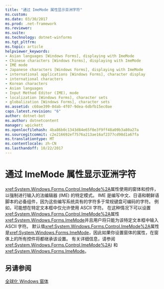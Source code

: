 ```yaml
---
title: "通过 ImeMode 属性显示亚洲字符"
ms.custom: 
ms.date: 03/30/2017
ms.prod: .net-framework
ms.reviewer: 
ms.suite: 
ms.technology: dotnet-winforms
ms.tgt_pltfrm: 
ms.topic: article
helpviewer_keywords:
- Asian languages [Windows Forms], displaying with ImeMode
- Chinese characters [Windows Forms], displaying with ImeMode
- IME mode
- Japanese characters [Windows Forms], displaying with ImeMode
- international applications [Windows Forms], character display
- international characters
- Korean characters
- Asian languages
- Input Method Editor (IME), mode
- localization [Windows Forms], character sets
- globalization [Windows Forms], character sets
ms.assetid: c60ae399-0dab-4f07-9dea-6dbfb15ec0ae
caps.latest.revision: "6"
author: dotnet-bot
ms.author: dotnetcontent
manager: wpickett
ms.openlocfilehash: 4ba86b0c1343d84e65f0e3f9ff48a09b3a80a27a
ms.sourcegitcommit: c2e216692ef7576a213ae16af2377cd98d1a67fa
ms.translationtype: MT
ms.contentlocale: zh-CN
ms.lasthandoff: 10/22/2017
---
```

# <a name="display-of-asian-characters-with-the-imemode-property"></a>通过 ImeMode 属性显示亚洲字符
<xref:System.Windows.Forms.Control.ImeMode%2A>属性使用的窗体和控件，以强制进行输入的法编辑器 (IME) 的特定模式。 IME 是编写中文、日语和朝鲜语脚本的必备组件，因为这些编写系统具有的字符多于常规键盘可编码的字符。 例如，可能想在特定文本框中仅允许使用 ASCII 字符。 在这种情况下可以设置<xref:System.Windows.Forms.Control.ImeMode%2A>属性<xref:System.Windows.Forms.ImeMode>并且用户将只能为该特定文本框中输入 ASCII 字符。 默认值<xref:System.Windows.Forms.Control.ImeMode%2A>属性是<xref:System.Windows.Forms.ImeMode>，因此如果你设置窗体的属性，在窗体上的所有控件将都继承该设置。 有关详细信息，请参阅<xref:System.Windows.Forms.Control.ImeMode%2A>) 和<xref:System.Windows.Forms.ImeMode>。  
  
## <a name="see-also"></a>另请参阅  
 [全球化 Windows 窗体](../../../../docs/framework/winforms/advanced/globalizing-windows-forms.md)
